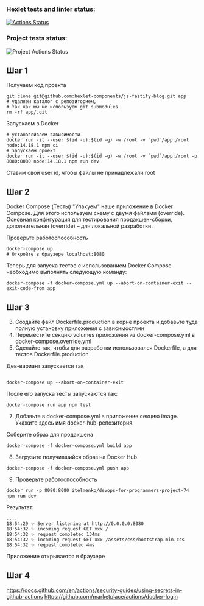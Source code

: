 ### Hexlet tests and linter status:
[![Actions Status](https://github.com/itelmenko/devops-for-programmers-project-74/workflows/hexlet-check/badge.svg)](https://github.com/itelmenko/devops-for-programmers-project-74/actions)

### Project tests status:
![Project Actions Status](https://github.com/itelmenko/devops-for-programmers-project-74/actions/workflows/push.yml/badge.svg)

## Шаг 1

Получаем код проекта

```shell
git clone git@github.com:hexlet-components/js-fastify-blog.git app
# удаляем каталог с репозиторием,
# так как мы не используем git submodules
rm -rf app/.git
```

Запускаем в Docker

```shell
# устанавливаем зависимости
docker run -it --user $(id -u):$(id -g) -w /root -v `pwd`/app:/root node:14.18.1 npm ci
# запускаем проект
docker run -it --user $(id -u):$(id -g) -w /root -v `pwd`/app:/root -p 8080:8080 node:14.18.1 npm run dev
```
Ставим свой user id, чтобы файлы не принадлежали root

## Шаг 2

Docker Compose (Тесты)
"Упакуем" наше приложение в Docker Compose.
Для этого используем схему с двумя файлами (override).
Основная конфигурация для тестирования продакшен-сборки, дополнительная (override)
– для локальной разработки.

Проверьте работоспособность

```shell
docker-compose up
# Откройте в браузере localhost:8080
```

Теперь для запуска тестов c использованием Docker Compose необходимо выполнять следующую команду:
```shell
docker-compose -f docker-compose.yml up --abort-on-container-exit --exit-code-from app
```

## Шаг 3

3. Создайте файл Dockerfile.production в корне проекта и добавьте туда полную установку приложения с зависимостями
4. Переместите секцию volumes приложения из docker-compose.yml в docker-compose.override.yml
5. Сделайте так, чтобы для разработки использовался Dockerfile, а для тестов Dockerfile.production

Дев-вариант запускается так

```shell

docker-compose up --abort-on-container-exit
```

После его запуска тесты запускаются так:

```shell
docker-compose run app npm test
```

7. Добавьте в docker-compose.yml в приложение секцию image. Укажите здесь имя docker-hub-репозитория.

Соберите образ для продакшена

```shell
docker-compose -f docker-compose.yml build app
```

8. Загрузите получившийся образ на Docker Hub

```shell
docker-compose -f docker-compose.yml push app
```

9. Проверьте работоспособность

```shell
docker run -p 8080:8080 itelmenko/devops-for-programmers-project-74 npm run dev

```

Результат:
```
....
18:54:29 ✨ Server listening at http://0.0.0.0:8080
18:54:32 ✨ incoming request GET xxx /
18:54:32 ✨ request completed 134ms
18:54:32 ✨ incoming request GET xxx /assets/css/bootstrap.min.css
18:54:32 ✨ request completed 4ms

```

Приложение открывается в браузере

## Шаг 4

https://docs.github.com/en/actions/security-guides/using-secrets-in-github-actions
https://github.com/marketplace/actions/docker-login


